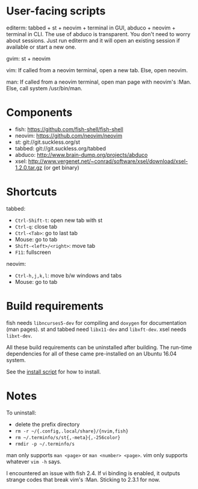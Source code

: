 # User-facing scripts

editerm: tabbed + st + neovim + terminal in GUI, abduco + neovim + terminal in CLI.
  The use of abduco is transparent. You don't need to worry about sessions. Just
  run editerm and it will open an existing session if available or start a new one.

gvim: st + neovim

vim: If called from a neovim terminal, open a new tab. Else, open neovim.

man: If called from a neovim terminal, open man page with neovim's :Man. Else, call system /usr/bin/man.

# Components

- fish: https://github.com/fish-shell/fish-shell
- neovim: https://github.com/neovim/neovim
- st: git://git.suckless.org/st
- tabbed: git://git.suckless.org/tabbed
- abduco: http://www.brain-dump.org/projects/abduco
- xsel: http://www.vergenet.net/~conrad/software/xsel/download/xsel-1.2.0.tar.gz (or get binary)

# Shortcuts

tabbed:
- `Ctrl-Shift-t`: open new tab with st
- `Ctrl-q`: close tab
- `Ctrl-<Tab>`: go to last tab
- Mouse: go to tab
- `Shift-<left>/<right>`: move tab
- `F11`: fullscreen

neovim:
- `Ctrl-h,j,k,l`: move b/w windows and tabs
- Mouse: go to tab

# Build requirements

fish needs `libncurses5-dev` for compiling and `doxygen` for documentation (man pages).
st and tabbed need `libx11-dev` and `libxft-dev`.
xsel needs `libxt-dev`.

All these build requirements can be uninstalled after building. The run-time dependencies for all of
these came pre-installed on an Ubuntu 16.04 system.

See the [install script](install) for how to install.

# Notes

To uninstall:
- delete the prefix directory
- `rm -r ~/{.config,.local/share}/{nvim,fish}`
- `rm ~/.terminfo/s/st{,-meta}{,-256color}`
- `rmdir -p ~/.terminfo/s`

man only supports `man <page>` or `man <number> <page>`. vim only supports whatever `vim -h` says.

I encountered an issue with fish 2.4. If vi binding is enabled, it outputs strange codes
that break vim's :Man. Sticking to 2.3.1 for now.
